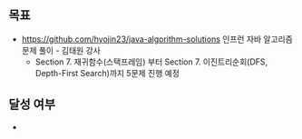 ## 목표

- https://github.com/hyojin23/java-algorithm-solutions 인프런 자바 알고리즘 문제 풀이 - 김태원 강사
    - Section 7. 재귀함수(스택프레임) 부터 Section 7. 이진트리순회(DFS, Depth-First Search)까지 5문제 진행 예정

## 달성 여부
- 
